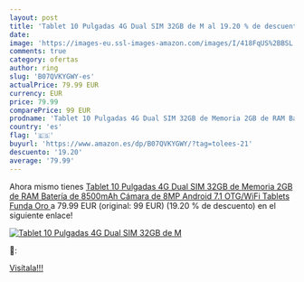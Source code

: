 ```yaml
---
layout: post
title: 'Tablet 10 Pulgadas 4G Dual SIM 32GB de M al 19.20 % de descuento'
date: 
image: 'https://images-eu.ssl-images-amazon.com/images/I/418FqUS%2BBSL._SL200_.jpg'
comments: true
category: ofertas
author: ring
slug: 'B07QVKYGWY-es'
actualPrice: 79.99 EUR
currency: EUR
price: 79.99
comparePrice: 99 EUR
prodname: 'Tablet 10 Pulgadas 4G Dual SIM 32GB de Memoria 2GB de RAM Batería de 8500mAh Cámara de 8MP Android 7.1 OTG/WiFi Tablets Funda  Oro '
country: 'es'
flag: '🇪🇸'
buyurl: 'https://www.amazon.es/dp/B07QVKYGWY/?tag=tolees-21'
descuento: '19.20'
average: '79.99'
---
```


Ahora mismo tienes [Tablet 10 Pulgadas 4G Dual SIM 32GB de Memoria 2GB de RAM Batería de 8500mAh Cámara de 8MP Android 7.1 OTG/WiFi Tablets Funda  Oro ](https://www.amazon.es/dp/B07QVKYGWY/?tag=tolees-21) a 79.99 EUR (original: 99 EUR) (19.20 %  de descuento) en el siguiente enlace!

[![Tablet 10 Pulgadas 4G Dual SIM 32GB de M](https://images-eu.ssl-images-amazon.com/images/I/418FqUS%2BBSL._SL200_.jpg)](https://www.amazon.es/dp/B07QVKYGWY/?tag=tolees-21)

🔎:


[Visítala!!!](https://www.amazon.es/dp/B07QVKYGWY/?tag=tolees-21)

